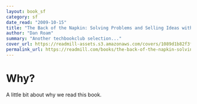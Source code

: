 ```yaml
---
layout: book_sf
category: sf
date_read: "2009-10-15"
title: "The Back of the Napkin: Solving Problems and Selling Ideas with Pictures"
author: "Dan Roam"
summary: "Another techbookclub selection..."
cover_url: https://readmill-assets.s3.amazonaws.com/covers/1089d1b82f3f553e6747a21fb5cd3021-original.png?1344007128
permalink_url: https://readmill.com/books/the-back-of-the-napkin-solving-problems-and-selling-ideas-with-pictures
---
```


# Why?
A little bit about why we read this book.

